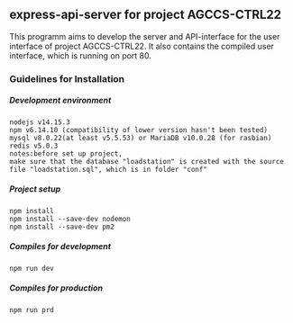 ## express-api-server for project AGCCS-CTRL22
This programm aims to develop the server and API-interface for the user interface of project AGCCS-CTRL22. It also contains the compiled user interface, which is running on port 80.

### Guidelines for Installation

##### Development environment
```
nodejs v14.15.3
npm v6.14.10 (compatibility of lower version hasn't been tested)
mysql v8.0.22(at least v5.5.53) or MariaDB v10.0.28 (for rasbian) 
redis v5.0.3
notes:before set up project, 
make sure that the database "loadstation" is created with the source file "loadstation.sql", which is in folder "conf"
```

##### Project setup
```
npm install
npm install --save-dev nodemon
npm install --save-dev pm2
```

##### Compiles for development
```
npm run dev
```

##### Compiles for production
```
npm run prd
```
